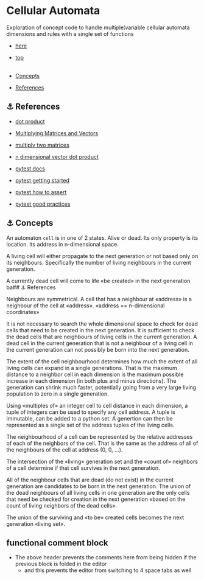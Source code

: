 <!-- cSpell:enable -->
# Cellular Automata

<link href="/home/phil/Documents/data_files/markdown.css" rel="stylesheet"/>

Exploration of concept code to handle multiple¦variable cellular automata dimensions and rules with a single set of functions

* [here](./)
* [top](/home/phil/index.md)
</br></br>

* [Concepts](#link_concepts)
* [References](#link_reference)

<!--
* [Link](#link_link)
## <a name="link_link">⚓</a> Link
-->

## <a name="link_reference">⚓</a> References

* [dot product](https://stackoverflow.com/questions/25592838/generics-of-raw-types-int-float-double-create-weird-error-messages)
* [Multiplying Matrices and Vectors](https://hadrienj.github.io/posts/Deep-Learning-Book-Series-2.2-Multiplying-Matrices-and-Vectors/)
* [multiply two matrices](https://www.geeksforgeeks.org/python-program-multiply-two-matrices/)
* [n dimensional vector dot product](https://stackoverflow.com/questions/28307008/how-to-write-a-function-to-do-the-dot-product-on-n-dimensional-vector)

* [pytest docs](https://docs.pytest.org/en/latest/)
* [pytest getting started](https://docs.pytest.org/en/latest/getting-started.html#get-started)
* [pytest how to assert](https://docs.pytest.org/en/latest/how-to/assert.html)
* [pytest good practices](https://docs.pytest.org/en/latest/explanation/goodpractices.html#test-discovery)

## <a name="link_concepts">⚓</a> Concepts

An automaton `cell` is in one of 2 states. Alive or dead. Its only property is its location. Its address in n-dimensional space.

A living cell will either propagate to the next generation or not based only on its neighbours. Specifically the number of living neighbours in the current generation.

A currently dead cell will come to life «be created» in the next generation ba## <a name="link_reference">⚓</a> References

Neighbours are symmetrical. A cell that has a neighbour at «address» is a neighbour of the cell at «address». «address == n-dimensional coordinates»

It is not necessary to search the whole dimensional space to check for dead cells that need to be created in the next generation. It is sufficient to check the dead cells that are neighbours of living cells in the current generation. A dead cell in the current generation that is not a neighbour of a living cell in the current generation can not possibly be born into the next generation.

The extent of the cell neighbourhood determines how much the extent of all living cells can expand in a single generations. That is the maximum distance to a neighbor cell in each dimension is the maximum possible increase in each dimension (in both plus and minus directions). The generation can shrink much faster, potentially going from a very large living population to zero in a single generation.

Using «multiples of» an integer cell to cell distance in each dimension, a tuple of integers can be used to specify any cell address. A tuple is immutable, can be added to a python set. A genertion can then be represented as a single set of the address tuples of the living cells.

The neighbourhood of a cell can be represented by the relative addresses of each of the neighbors of the cell. That is the same as the address of all of the neighbours of the cell at address (0, 0, …).

The intersection of the «living» generation set and the «count of» neighbors of a cell determine if that cell survives in the next generation.

All of the neighbour cells that are dead (do not exist) in the current generation are candidates to be born in the next generation. The union of the dead neighbours of all living cells in one generation are the only cells that need be checked for creation in the next generation «based on the count of living neighbors of the dead cells».

The union of the surviving and «to be» created cells becomes the next generation «living set».

## functional comment block

* The above header prevents the comments here from being hidden if the previous block is folded in the editor
  * and this prevents the editor from switching to 4 space tabs as well

<!-- cSpell:disable -->
<!-- cSpell:enable -->
<!--
# cSpell:disable
# cSpell:enable
cSpell:words
cSpell:ignore
cSpell:enableCompoundWords
-->
